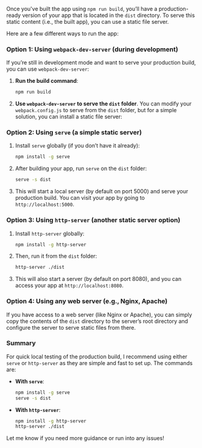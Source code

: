 Once you've built the app using `npm run build`, you’ll have a production-ready version of your app that is located in the `dist` directory. To serve this static content (i.e., the built app), you can use a static file server.

Here are a few different ways to run the app:

### Option 1: Using `webpack-dev-server` (during development)
If you’re still in development mode and want to serve your production build, you can use `webpack-dev-server`:

1. **Run the build command**:
   ```bash
   npm run build
   ```

2. **Use `webpack-dev-server` to serve the `dist` folder**. You can modify your `webpack.config.js` to serve from the `dist` folder, but for a simple solution, you can install a static file server:

### Option 2: Using `serve` (a simple static server)

1. Install `serve` globally (if you don’t have it already):
   ```bash
   npm install -g serve
   ```

2. After building your app, run `serve` on the `dist` folder:
   ```bash
   serve -s dist
   ```

3. This will start a local server (by default on port 5000) and serve your production build. You can visit your app by going to `http://localhost:5000`.

### Option 3: Using `http-server` (another static server option)

1. Install `http-server` globally:
   ```bash
   npm install -g http-server
   ```

2. Then, run it from the `dist` folder:
   ```bash
   http-server ./dist
   ```

3. This will also start a server (by default on port 8080), and you can access your app at `http://localhost:8080`.

### Option 4: Using any web server (e.g., Nginx, Apache)
If you have access to a web server (like Nginx or Apache), you can simply copy the contents of the `dist` directory to the server’s root directory and configure the server to serve static files from there.

### Summary

For quick local testing of the production build, I recommend using either `serve` or `http-server` as they are simple and fast to set up. The commands are:

- **With `serve`**:
  ```bash
  npm install -g serve
  serve -s dist
  ```

- **With `http-server`**:
  ```bash
  npm install -g http-server
  http-server ./dist
  ```

Let me know if you need more guidance or run into any issues!